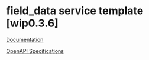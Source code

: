 # field_data service template \[wip0.3.6\]

[Documentation](https://htmlpreview.github.io/?https://github.com/atlasH2020-templates/field_data/blob/wip0.3.6/doc.html)

[OpenAPI Specifications](https://sensorsystems.iais.fraunhofer.de/doc/?url=https://raw.githubusercontent.com/atlasH2020-templates/field_data/wip0.3.6/oas)  
